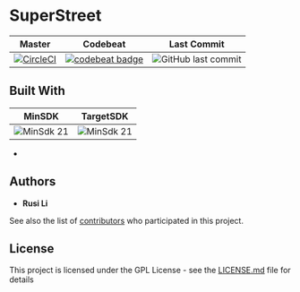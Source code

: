 # SuperStreet

|Master|Codebeat|Last Commit|
|------|--------|-----------|
[![CircleCI](https://circleci.com/gh/rusili/SuperStreet/tree/master.svg?style=flat-square)](https://circleci.com/gh/rusili/SuperStreet/tree/master)|[![codebeat badge](https://codebeat.co/badges/1d3c8db7-a647-49ba-93c6-fff6bb6866ea&style=flat-square)](https://codebeat.co/projects/github-com-rusili-superstreet-master)|![GitHub last commit](https://img.shields.io/github/last-commit/google/skia.svg&style=flat-square)

## Built With

|MinSDK|TargetSDK|
|------|---------|
![MinSdk 21](https://img.shields.io/badge/MinSDK-21-lightgray.svg)|![MinSdk 21](https://img.shields.io/badge/TargetSDK-28-lightgray.svg)

*

## Authors

* **Rusi Li**

See also the list of [contributors](https://github.com/your/project/contributors) who participated in this project.

## License

This project is licensed under the GPL License - see the [LICENSE.md](LICENSE.md) file for details
